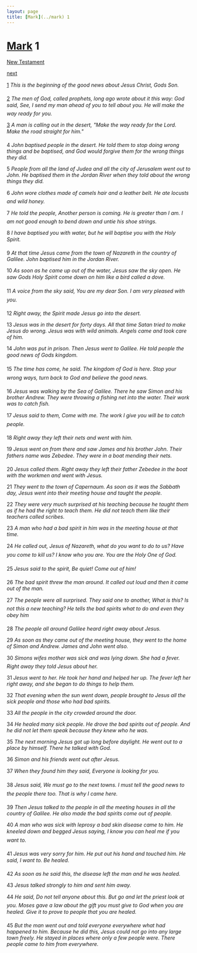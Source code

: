 ```yaml
---
layout: page
title: [Mark](../mark) 1
---
```


# [Mark](../mark) 1

[New Testament](/new-testament)


[next](mark-2.html)

[1](https://reddit.com/75o4u2) _This is the beginning of the good news about Jesus Christ, Gods Son._

[2](https://reddit.com/75o4u4) _The men of God, called prophets, long ago wrote about it this way: God said, See, I send my man ahead of you to tell about you. He will make the way ready for you._

[3](https://reddit.com/75o4u8) _A man is calling out in the desert, "Make the way ready for the Lord. Make the road straight for him." _

4 _John baptised people in the desert. He told them to stop doing wrong things and be baptised, and God would forgive them for the wrong things they did._

5 _People from all the land of Judea and all the city of Jerusalem went out to John. He baptised them in the Jordan River when they told about the wrong things they did._

6 _John wore clothes made of camels hair and a leather belt. He ate locusts and wild honey._

7 _He told the people, Another person is coming. He is greater than I am. I am not good enough to bend down and untie his shoe strings._

8 _I have baptised you with water, but he will baptise you with the Holy Spirit._

9 _At that time Jesus came from the town of Nazareth in the country of Galilee. John baptised him in the Jordan River._

10 _As soon as he came up out of the water, Jesus saw the sky open. He saw Gods Holy Spirit come down on him like a bird called a dove._

11 _A voice from the sky said, You are my dear Son. I am very pleased with you._

12 _Right away, the Spirit made Jesus go into the desert._

13 _Jesus was in the desert for forty days. All that time Satan tried to make Jesus do wrong.  Jesus was with wild animals. Angels came and took care of him._

14 _John was put in prison. Then Jesus went to Galilee. He told people the good news of Gods kingdom._

15 _The time has come, he said. The kingdom of God is here. Stop your wrong ways, turn back to God and believe the good news._

16 _Jesus was walking by the Sea of Galilee. There he saw Simon and his brother Andrew.  They were throwing a fishing net into the water. Their work was to catch fish._

17 _Jesus said to them, Come with me. The work I give you will be to catch people._

18 _Right away they left their nets and went with him._

19 _Jesus went on from there and saw James and his brother John. Their fathers name was Zebedee. They were in a boat mending their nets._

20 _Jesus called them. Right away they left their father Zebedee in the boat with the workmen and went with Jesus._

21 _They went to the town of Capernaum. As soon as it was the Sabbath day, Jesus went into their meeting house and taught the people._

22 _They were very much surprised at his teaching because he taught them as if he had the right to teach them. He did not teach them like their teachers called scribes._

23 _A man who had a bad spirit in him was in the meeting house at that time._

24 _He called out, Jesus of Nazareth, what do you want to do to us? Have you come to kill us? I know who you are. You are the Holy One of God._

25 _Jesus said to the spirit, Be quiet! Come out of him!_

26 _The bad spirit threw the man around. It called out loud and then it came out of the man._

27 _The people were all surprised. They said one to another, What is this? Is not this a new teaching? He tells the bad spirits what to do and even they obey him_

28 _The people all around Galilee heard right away about Jesus._

29 _As soon as they came out of the meeting house, they went to the home of Simon and Andrew. James and John went also._

30 _Simons wifes mother was sick and was lying down. She had a fever. Right away they told Jesus about her._

31 _Jesus went to her. He took her hand and helped her up. The fever left her right away,  and she began to do things to help them._

32 _That evening when the sun went down, people brought to Jesus all the sick people and those who had bad spirits._

33 _All the people in the city crowded around the door._

34 _He healed many sick people. He drove the bad spirits out of people. And he did not let them speak because they knew who he was._

35 _The next morning Jesus got up long before daylight. He went out to a place by himself.  There he talked with God._

36 _Simon and his friends went out after Jesus._

37 _When they found him they said, Everyone is looking for you._

38 _Jesus said, We must go to the next towns. I must tell the good news to the people there too. That is why I came here._

39 _Then Jesus talked to the people in all the meeting houses in all the country of Galilee. He also made the bad spirits come out of people._

40 _A man who was sick with leprosy a bad skin disease came to him. He kneeled down and begged Jesus saying, I know you can heal me if you want to._

41 _Jesus was very sorry for him. He put out his hand and touched him. He said, I want to.  Be healed._

42 _As soon as he said this, the disease left the man and he was healed._

43 _Jesus talked strongly to him and sent him away._

44 _He said, Do not tell anyone about this. But go and let the priest look at you. Moses gave a law about the gift you must give to God when you are healed. Give it to prove to people that you are healed._

45 _But the man went out and told everyone everywhere what had happened to him. Because he did this, Jesus could not go into any large town freely. He stayed in places where only a few people were. There people came to him from everywhere._

